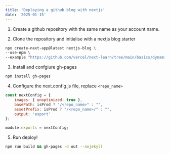 ```yaml
---
title: 'Deploying a github blog with nextjs'
date: '2025-01-15'
---
```


1. Create a github repository with the same name as your account name.

2. Clone the repository and initialise with a nextjs blog starter

```bash
npx create-next-app@latest nextjs-blog \
--use-npm \
--example "https://github.com/vercel/next-learn/tree/main/basics/dynamic-routes-starter"
```

3. Install and confgiure gh-pages

```bash
npm install gh-pages
```

4. Configure the next.config.js file, replace `<repo_name>`

```js
const nextConfig = {
    images: { unoptimized: true },
    basePath: isProd ? "/<repo_name>" : "",
    assetPrefix: isProd ? "/<repo_name>/" : "",
    output: 'export'
};

module.exports = nextConfig;
```

5. Run deploy!

```bash
npm run build && gh-pages -d out --nojekyll
```